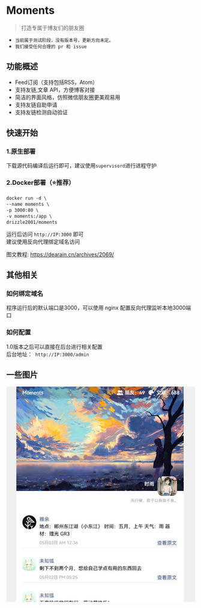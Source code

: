 # Moments

> 打造专属于博友们的朋友圈

* `当前属于测试阶段，没有版本号，更新方向未定。`
* `我们接受任何合理的 pr 和 issue `

## 功能概述

* Feed订阅（支持包括RSS，Atom）
* 支持友链,文章 API，方便博客对接
* 简洁的界面风格，仿照微信朋友圈更美观易用
* 支持友链自助申请
* 支持友链检测自动验证

## 快速开始

### 1.原生部署

下载源代码编译后运行即可，建议使用`supervisord`进行进程守护

### 2.Docker部署（⭐推荐）

```
docker run -d \
--name moments \
-p 3000:80 \
-v moments:/app \
drizzle2001/moments
```

运行后访问 `http://IP:3000` 即可  
建议使用反向代理绑定域名访问

图文教程: https://dearain.cn/archives/2069/

## 其他相关

### 如何绑定域名

程序运行后的默认端口是3000，可以使用 nginx 配置反向代理监听本地3000端口

### 如何配置

1.0版本之后可以直接在后台进行相关配置  
后台地址：` http://IP:3000/admin`

## 一些图片

![display.jpg](wwwroot/display.jpg)
